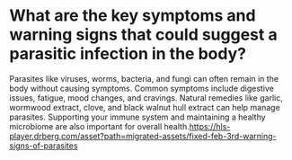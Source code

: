 # What are the key symptoms and warning signs that could suggest a parasitic infection in the body?

Parasites like viruses, worms, bacteria, and fungi can often remain in the body without causing symptoms. Common symptoms include digestive issues, fatigue, mood changes, and cravings. Natural remedies like garlic, wormwood extract, clove, and black walnut hull extract can help manage parasites. Supporting your immune system and maintaining a healthy microbiome are also important for overall health.https://hls-player.drberg.com/asset?path=migrated-assets/fixed-feb-3rd-warning-signs-of-parasites